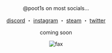 <p align="center">  
  <img src="https://cdn.discordapp.com/attachments/631162287968747550/762808835546808360/line.gif" alt="fax" width="1000" height="1">
</p>
<p align="center">
    @poot1s on most socials...
<p align="center"> 
    <a href="https://dsc.bio/poot1s">discord</a>
    ・
    <a href="https://www.instagram.com/poot1s">instagram</a>
    ・
    <a href="https://steamcommunity.com/id/poot1s">steam</a>
    ・
    <a href="https://twitter.com/poot1s">twitter</a>
</p>

<p align="center">
    coming soon
  
<p align="center">  
  <img src="https://cdn.discordapp.com/attachments/777715468094013450/777715570778570762/4F2FF4E9-8AE4-448A-8994-36CCE36B13DC.jpeg" alt="fax">
</p>

<p align="center">  
  <img src="https://cdn.discordapp.com/attachments/631162287968747550/762808835546808360/line.gif" alt="fax" width="1000" height="1">
</p>
